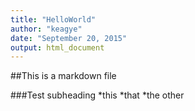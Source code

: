 ```yaml
---
title: "HelloWorld"
author: "keagye"
date: "September 20, 2015"
output: html_document
---
```


##This is a markdown file

###Test subheading
*this
*that
*the other
